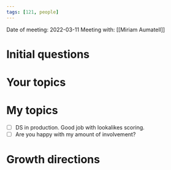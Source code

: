 ```yaml
---
tags: [121, people]
---
```


Date of meeting: 2022-03-11
Meeting with: [[Miriam Aumatell]]

# Initial questions

# Your topics

# My topics

- [ ] DS in production. Good job with lookalikes scoring.
- [ ] Are you happy with my amount of involvement?

# Growth directions
